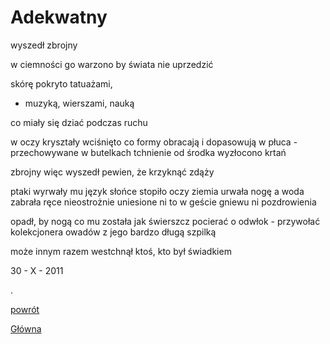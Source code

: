 # Adekwatny

wyszedł zbrojny

w ciemności go warzono
by świata nie uprzedzić

skórę pokryto tatuażami,

* muzyką, wierszami, nauką

co miały się dziać podczas ruchu

w oczy kryształy wciśnięto
co formy obracają i dopasowują
w płuca
\- przechowywane w butelkach tchnienie
od środka wyzłocono krtań

zbrojny więc wyszedł
pewien, że krzyknąć zdąży

ptaki wyrwały mu język
słońce stopiło oczy
ziemia urwała nogę
a woda zabrała ręce
nieostrożnie uniesione
ni to w geście gniewu
ni pozdrowienia

opadł, by nogą co mu została
jak świerszcz pocierać o odwłok
\- przywołać kolekcjonera owadów
z jego bardzo długą szpilką

może innym razem
westchnął ktoś, kto był świadkiem



30 - X - 2011



.

[powrót](krotkie.html)

[Główna](../index.html)